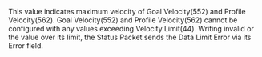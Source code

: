 This value indicates maximum velocity of Goal Velocity(552) and Profile Velocity(562). 
Goal Velocity(552) and Profile Velocity(562) cannot be configured with any values exceeding Velocity Limit(44). Writing invalid or the value over its limit, the Status Packet sends the Data Limit Error via its Error field.
